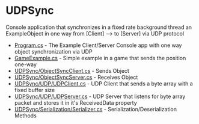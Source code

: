 # UDPSync
Console application that synchronizes in a fixed rate background thread an ExampleObject in one way from [Client] --> to [Server] via UDP protocol

* [Program.cs](/Program.cs) - The Example Client/Server Console app with one way object synchronization via UDP
* [GameExample.cs](/GameExample.cs) - Simple example in a game that sends the position one-way
* [UDPSync/ObjectSyncClient.cs](/UDPSync/ObjectSyncClient.cs) - Sends Object
* [UDPSync/ObjectSyncServer.cs](/UDPSync/ObjectSyncServer.cs) - Receives Object
* [UDPSync/UDP/UDPClient.cs](/UDPSync/UDP/UDPClient.cs) - UDP Client that sends a byte array with a fixed buffer size
* [UDPSync/UDP/UDPServer.cs](/UDPSync/UDP/UDPServer.cs) - UDP Server that listens for byte array packet and stores it in it's ReceivedData property
* [UDPSync/Serialization/Serializer.cs](/UDPSync/Serialization/Serializer.cs) - Serialization/Deserialization Methods

